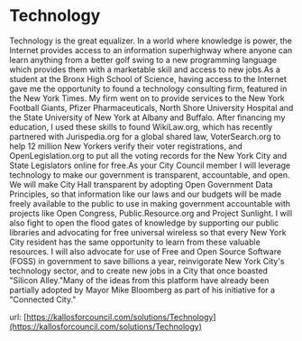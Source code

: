 # Technology #

Technology is the great equalizer. In a world where knowledge is power, the Internet provides access to an information superhighway where anyone can learn anything from a better golf swing to a new programming language which provides them with a marketable skill and access to new jobs.As a student at the Bronx High School of Science, having access to the Internet gave me the opportunity to found a technology consulting firm, featured in the New York Times. My firm went on to provide services to the New York Football Giants, Pfizer Pharmaceuticals, North Shore University Hospital and the State University of New York at Albany and Buffalo. After financing my education, I used these skills to found WikiLaw.org, which has recently partnered with Jurispedia.org for a global shared law, VoterSearch.org to help 12 million New Yorkers verify their voter registrations, and OpenLegislation.org to put all the voting records for the New York City and State Legislators online for free.As your City Council member I will leverage technology to make our government is transparent, accountable, and open. We will make City Hall transparent by adopting Open Government Data Principles, so that information like our laws and our budgets will be made freely available to the public to use in making government accountable with projects like Open Congress, Public.Resource.org and Project Sunlight. I will also fight to open the flood gates of knowledge by supporting our public libraries and advocating for free universal wireless so that every New York City resident has the same opportunity to learn from these valuable resources. I will also advocate for use of Free and Open Source Software (FOSS) in government to save billions a year, reinvigorate New York City's technology sector, and to create new jobs in a City that once boasted "Silicon Alley."Many of the ideas from this platform have already been partially adopted by Mayor Mike Bloomberg as part of his initiative for a "Connected City."


url: [https://kallosforcouncil.com/solutions/Technology](https://kallosforcouncil.com/solutions/Technology)